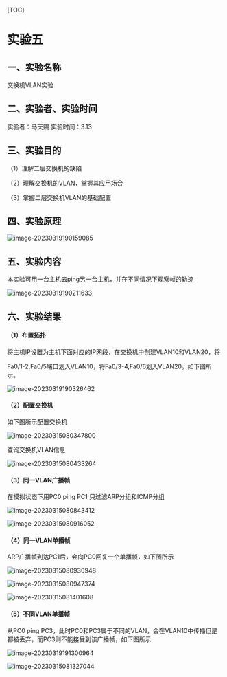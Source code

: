 

[TOC]



# 实验五

## 一、实验名称

交换机VLAN实验

## 二、实验者、实验时间

实验者：马天赐 实验时间：3.13

## 三、实验目的

（1）理解二层交换机的缺陷

（2）理解交换机的VLAN，掌握其应用场合

（3）掌握二层交换机VLAN的基础配置

## 四、实验原理

![image-20230319190159085](https://mtc-typora.oss-cn-shanghai.aliyuncs.com/newtypora/image-20230319190159085.png)

## 五、实验内容

本实验可用一台主机去ping另一台主机，并在不同情况下观察帧的轨迹

![image-20230319190211633](https://mtc-typora.oss-cn-shanghai.aliyuncs.com/newtypora/image-20230319190211633.png)

## 六、实验结果

#### （1）布置拓扑

将主机IP设置为主机下面对应的IP网段，在交换机中创建VLAN10和VLAN20，将

Fa0/1-2,Fa0/5端口划入VLAN10，将Fa0/3-4,Fa0/6划入VLAN20。如下图所示。



![image-20230319190326462](https://mtc-typora.oss-cn-shanghai.aliyuncs.com/newtypora/image-20230319190326462.png)

#### （2）配置交换机

如下图所示配置交换机

![image-20230315080347800](https://mtc-typora.oss-cn-shanghai.aliyuncs.com/newtypora/image-20230315080347800.png)

查询交换机VLAN信息

![image-20230315080433264](https://mtc-typora.oss-cn-shanghai.aliyuncs.com/newtypora/image-20230315080433264.png)

#### （3）同一VLAN广播帧

在模拟状态下用PC0 ping PC1 只过滤ARP分组和ICMP分组

![image-20230315080843412](https://mtc-typora.oss-cn-shanghai.aliyuncs.com/newtypora/image-20230315080843412.png)





![image-20230315080916052](https://mtc-typora.oss-cn-shanghai.aliyuncs.com/newtypora/image-20230315080916052.png)

#### （4）同一VLAN单播帧

ARP广播帧到达PC1后，会向PC0回复一个单播帧，如下图所示

![image-20230315080930948](https://mtc-typora.oss-cn-shanghai.aliyuncs.com/newtypora/image-20230315080930948.png)



![image-20230315080947374](https://mtc-typora.oss-cn-shanghai.aliyuncs.com/newtypora/image-20230315080947374.png)



![image-20230315081401608](https://mtc-typora.oss-cn-shanghai.aliyuncs.com/newtypora/image-20230315081401608.png)

#### （5）不同VLAN单播帧

从PC0 ping PC3，此时PC0和PC3属于不同的VLAN，会在VLAN10中传播但是都被丢弃，而PC3则不能接受到该广播帧，如下图所示

![image-20230319191300964](https://mtc-typora.oss-cn-shanghai.aliyuncs.com/newtypora/image-20230319191300964.png)

![image-20230315081327044](https://mtc-typora.oss-cn-shanghai.aliyuncs.com/newtypora/image-20230315081327044.png)

















